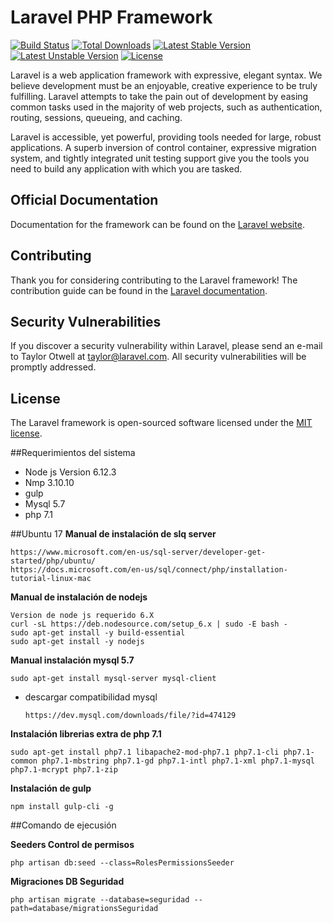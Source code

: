 # Laravel PHP Framework

[![Build Status](https://travis-ci.org/laravel/framework.svg)](https://travis-ci.org/laravel/framework)
[![Total Downloads](https://poser.pugx.org/laravel/framework/d/total.svg)](https://packagist.org/packages/laravel/framework)
[![Latest Stable Version](https://poser.pugx.org/laravel/framework/v/stable.svg)](https://packagist.org/packages/laravel/framework)
[![Latest Unstable Version](https://poser.pugx.org/laravel/framework/v/unstable.svg)](https://packagist.org/packages/laravel/framework)
[![License](https://poser.pugx.org/laravel/framework/license.svg)](https://packagist.org/packages/laravel/framework)

Laravel is a web application framework with expressive, elegant syntax. We believe development must be an enjoyable, creative experience to be truly fulfilling. Laravel attempts to take the pain out of development by easing common tasks used in the majority of web projects, such as authentication, routing, sessions, queueing, and caching.

Laravel is accessible, yet powerful, providing tools needed for large, robust applications. A superb inversion of control container, expressive migration system, and tightly integrated unit testing support give you the tools you need to build any application with which you are tasked.

## Official Documentation

Documentation for the framework can be found on the [Laravel website](http://laravel.com/docs).

## Contributing

Thank you for considering contributing to the Laravel framework! The contribution guide can be found in the [Laravel documentation](http://laravel.com/docs/contributions).

## Security Vulnerabilities

If you discover a security vulnerability within Laravel, please send an e-mail to Taylor Otwell at taylor@laravel.com. All security vulnerabilities will be promptly addressed.

## License

The Laravel framework is open-sourced software licensed under the [MIT license](http://opensource.org/licenses/MIT).

##Requerimientos  del sistema
- Node js Version 6.12.3
- Nmp 3.10.10
- gulp
- Mysql 5.7
- php 7.1

##Ubuntu 17
**Manual de instalación de slq server**

    https://www.microsoft.com/en-us/sql-server/developer-get-started/php/ubuntu/
    https://docs.microsoft.com/en-us/sql/connect/php/installation-tutorial-linux-mac

**Manual de instalación de nodejs**

    Version de node js requerido 6.X
    curl -sL https://deb.nodesource.com/setup_6.x | sudo -E bash -
    sudo apt-get install -y build-essential
    sudo apt-get install -y nodejs
    
**Manual instalación mysql 5.7**

    sudo apt-get install mysql-server mysql-client

- descargar compatibilidad mysql
    
    `https://dev.mysql.com/downloads/file/?id=474129`

     
**Instalación librerias extra de php 7.1**
    
    sudo apt-get install php7.1 libapache2-mod-php7.1 php7.1-cli php7.1-common php7.1-mbstring php7.1-gd php7.1-intl php7.1-xml php7.1-mysql php7.1-mcrypt php7.1-zip
   
**Instalación de gulp**
    
    npm install gulp-cli -g
    
    
##Comando de ejecusión 

**Seeders Control de permisos**
    
    php artisan db:seed --class=RolesPermissionsSeeder
    
**Migraciones DB Seguridad**
    
    php artisan migrate --database=seguridad --path=database/migrationsSeguridad
    
    